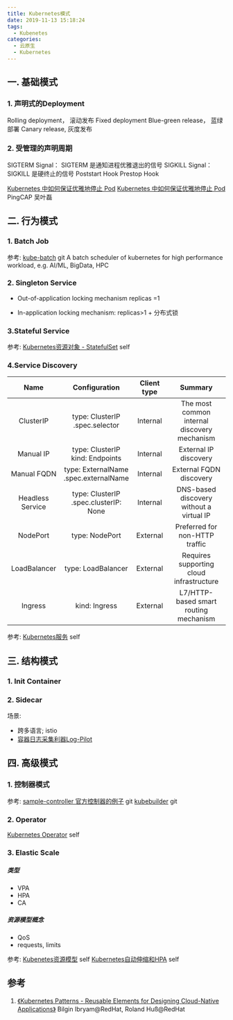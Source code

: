 ```yaml
---
title: Kubernetes模式
date: 2019-11-13 15:18:24
tags:
  - Kubenetes
categories: 
  - 云原生
  - Kubernetes  
---
```


<p></p>
<!-- more -->

## 一. 基础模式

### 1. 声明式的Deployment
   Rolling deployment， 滚动发布
   Fixed deployment
   Blue-green release， 蓝绿部署
   Canary release, 灰度发布

### 2. 受管理的声明周期
   SIGTERM Signal：  SIGTERM 是通知进程优雅退出的信号
   SIGKILL Signal： SIGKILL 是硬终止的信号
   Poststart Hook
   Prestop Hook

   [Kubernetes 中如何保证优雅地停止 Pod](https://aleiwu.com/post/tidb-opeartor-webhook) 
   [Kubernetes 中如何保证优雅地停止 Pod](https://mp.weixin.qq.com/s/wvg2AqOZd-WtjehGWNWFXg)
   PingCAP 吴叶磊

## 二. 行为模式

### 1. Batch Job

参考:
[kube-batch](https://github.com/kubernetes-sigs/kube-batch)   git
A batch scheduler of kubernetes for high performance workload, e.g. AI/ML, BigData, HPC  

### 2. Singleton Service
 
 + Out-of-application locking mechanism
   replicas =1

 + In-application locking mechanism: 
   replicas>1  + 分布式锁

### 3.Stateful Service

参考:
[Kubernetes资源对象 - StatefulSet](../../../../2019/11/11/k8sStatefulSet/) self

### 4.Service Discovery


Name | Configuration | Client type | Summary
:-:  | :-:  |  :-:  | :-:
ClusterIP| type: ClusterIP <br> .spec.selector | Internal | The most common internal discovery mechanism
Manual IP | type: ClusterIP <br> kind: Endpoints |Internal | External IP discovery
Manual FQDN | type: ExternalName <br> .spec.externalName |Internal | External FQDN discovery
Headless Service | type: ClusterIP <br> .spec.clusterIP: None | Internal | DNS-based discovery without a virtual IP
NodePort | type: NodePort | External | Preferred for non-HTTP traffic
LoadBalancer | type: LoadBalancer | External | Requires supporting cloud infrastructure
Ingress | kind: Ingress | External | L7/HTTP-based smart routing mechanism

参考:
[Kubernetes服务](../../../../2019/11/04/k8sService/) self

## 三. 结构模式

### 1. Init Container

### 2. Sidecar

场景:
+ 跨多语言; istio 
+ [容器日志采集利器Log-Pilot](https://yq.aliyun.com/articles/674327)

## 四. 高级模式

### 1. 控制器模式

参考:
[sample-controller 官方控制器的例子](https://github.com/kubernetes/sample-controller) git
[kubebuilder](https://github.com/kubernetes-sigs/kubebuilder) git

### 2. Operator

[Kubernetes Operator](../../../../2019/11/19/k8sOperator/) self


### 3. Elastic Scale

##### 类型
+ VPA
+ HPA
+ CA

##### 资源模型概念
+ QoS
+ requests, limits

参考:
[Kubenetes资源模型](../../../../2019/11/14/k8sResouceModel/) self
[Kubernetes自动伸缩和HPA](../../../../2019/11/16/k8sAutoScale/)  self

## 参考
1. [《Kubernetes Patterns - Reusable Elements for Designing Cloud-Native Applications》]()  Bilgin Ibryam@RedHat, Roland Huß@RedHat